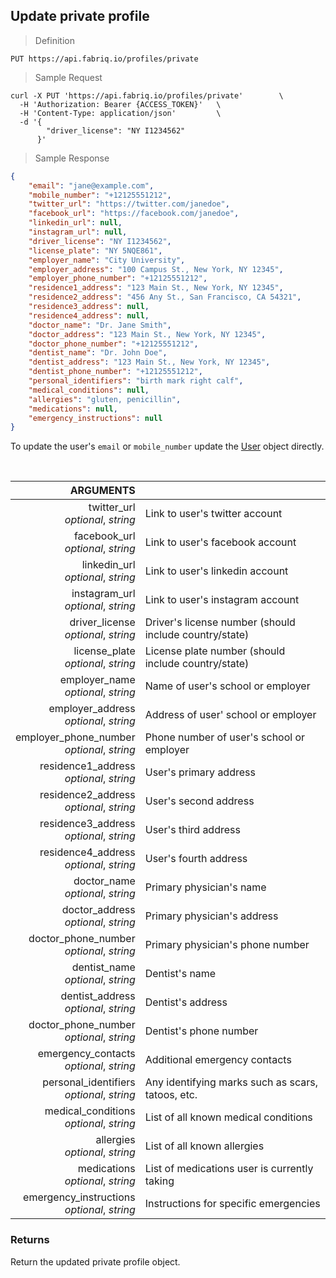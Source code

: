 ## Update private profile

> Definition

```text
PUT https://api.fabriq.io/profiles/private
```

> Sample Request

```shell
curl -X PUT 'https://api.fabriq.io/profiles/private'        \
  -H 'Authorization: Bearer {ACCESS_TOKEN}'   \
  -H 'Content-Type: application/json'         \
  -d '{                                        
        "driver_license": "NY I1234562"
      }'
```

> Sample Response

```json
{
    "email": "jane@example.com",
    "mobile_number": "+12125551212",
    "twitter_url": "https://twitter.com/janedoe",
    "facebook_url": "https://facebook.com/janedoe",
    "linkedin_url": null,
    "instagram_url": null,
    "driver_license": "NY I1234562",
    "license_plate": "NY 5NQE861",
    "employer_name": "City University",
    "employer_address": "100 Campus St., New York, NY 12345",
    "employer_phone_number": "+12125551212",
    "residence1_address": "123 Main St., New York, NY 12345",
    "residence2_address": "456 Any St., San Francisco, CA 54321",
    "residence3_address": null,
    "residence4_address": null,
    "doctor_name": "Dr. Jane Smith",
    "doctor_address": "123 Main St., New York, NY 12345",
    "doctor_phone_number": "+12125551212",
    "dentist_name": "Dr. John Doe",
    "dentist_address": "123 Main St., New York, NY 12345",
    "dentist_phone_number": "+12125551212",
    "personal_identifiers": "birth mark right calf",
    "medical_conditions": null,
    "allergies": "gluten, penicillin",
    "medications": null,
    "emergency_instructions": null
}
```

To update the user's `email` or `mobile_number` update the [User](#the-user-object) object directly.

<br>

ARGUMENTS ||
---------:        | -----------
twitter_url <br>*optional*, *string*  | Link to user's twitter account
facebook_url <br>*optional*, *string*  | Link to user's facebook account
linkedin_url <br>*optional*, *string*  | Link to user's linkedin account
instagram_url <br>*optional*, *string*  | Link to user's instagram account
driver_license <br>*optional*, *string*  | Driver's license number (should include country/state)
license_plate <br>*optional*, *string*  | License plate number (should include country/state)
employer_name <br>*optional*, *string*  | Name of user's school or employer
employer_address <br>*optional*, *string*  | Address of user' school or employer
employer_phone_number <br>*optional*, *string*  | Phone number of user's school or employer
residence1_address <br>*optional*, *string*  | User's primary address
residence2_address <br>*optional*, *string*  | User's second address
residence3_address <br>*optional*, *string*  | User's third address
residence4_address <br>*optional*, *string*  | User's fourth address
doctor_name <br>*optional*, *string*  | Primary physician's name
doctor_address <br>*optional*, *string*  | Primary physician's address
doctor_phone_number <br>*optional*, *string*  | Primary physician's phone number
dentist_name <br>*optional*, *string*  | Dentist's name
dentist_address <br>*optional*, *string*  | Dentist's address
doctor_phone_number <br>*optional*, *string*  | Dentist's phone number
emergency_contacts <br>*optional*, *string*  | Additional emergency contacts
personal_identifiers <br>*optional*, *string*  | Any identifying marks such as scars, tatoos, etc.
medical_conditions <br>*optional*, *string*  | List of all known medical conditions
allergies <br>*optional*, *string*  | List of all known allergies
medications <br>*optional*, *string*  | List of medications user is currently taking
emergency_instructions <br>*optional*, *string*  | Instructions for specific emergencies


### Returns
Return the updated private profile object.
